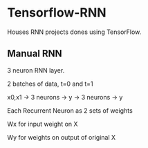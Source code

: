 # Tensorflow-RNN
Houses RNN projects dones using TensorFlow.

## Manual RNN

 3 neuron RNN layer.
 
 2 batches of data, t=0 and t=1
 
 x0,x1 -> 3 neurons -> y -> 3 neurons -> y 
 
 Each Recurrent Neuron as 2 sets of weights
   
   Wx for input weight on X
   
   Wy for weights on output of original X
